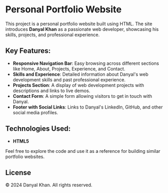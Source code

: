 # Personal Portfolio Website

This project is a personal portfolio website built using HTML. The site introduces **Danyal Khan** as a passionate web developer, showcasing his skills, projects, and professional experience.

## Key Features:
- **Responsive Navigation Bar**: Easy browsing across different sections like Home, About, Projects, Experience, and Contact.
- **Skills and Experience**: Detailed information about Danyal's web development skills and past professional experience.
- **Projects Section**: A display of web development projects with descriptions and links to live demos.
- **Contact Form**: A simple form allowing visitors to get in touch with Danyal.
- **Footer with Social Links**: Links to Danyal's LinkedIn, GitHub, and other social media profiles.

## Technologies Used:
- **HTML5**

Feel free to explore the code and use it as a reference for building similar portfolio websites.

## License
© 2024 Danyal Khan. All rights reserved.
